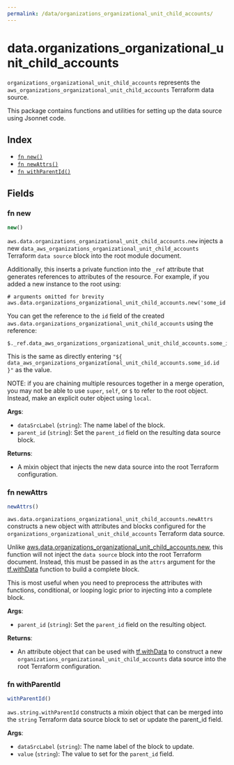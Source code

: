 ```yaml
---
permalink: /data/organizations_organizational_unit_child_accounts/
---
```


# data.organizations_organizational_unit_child_accounts

`organizations_organizational_unit_child_accounts` represents the `aws_organizations_organizational_unit_child_accounts` Terraform data source.



This package contains functions and utilities for setting up the data source using Jsonnet code.


## Index

* [`fn new()`](#fn-new)
* [`fn newAttrs()`](#fn-newattrs)
* [`fn withParentId()`](#fn-withparentid)

## Fields

### fn new

```ts
new()
```


`aws.data.organizations_organizational_unit_child_accounts.new` injects a new `data_aws_organizations_organizational_unit_child_accounts` Terraform `data source`
block into the root module document.

Additionally, this inserts a private function into the `_ref` attribute that generates references to attributes of the
resource. For example, if you added a new instance to the root using:

    # arguments omitted for brevity
    aws.data.organizations_organizational_unit_child_accounts.new('some_id')

You can get the reference to the `id` field of the created `aws.data.organizations_organizational_unit_child_accounts` using the reference:

    $._ref.data_aws_organizations_organizational_unit_child_accounts.some_id.get('id')

This is the same as directly entering `"${ data_aws_organizations_organizational_unit_child_accounts.some_id.id }"` as the value.

NOTE: if you are chaining multiple resources together in a merge operation, you may not be able to use `super`, `self`,
or `$` to refer to the root object. Instead, make an explicit outer object using `local`.

**Args**:
  - `dataSrcLabel` (`string`): The name label of the block.
  - `parent_id` (`string`): Set the `parent_id` field on the resulting data source block.

**Returns**:
- A mixin object that injects the new data source into the root Terraform configuration.


### fn newAttrs

```ts
newAttrs()
```


`aws.data.organizations_organizational_unit_child_accounts.newAttrs` constructs a new object with attributes and blocks configured for the `organizations_organizational_unit_child_accounts`
Terraform data source.

Unlike [aws.data.organizations_organizational_unit_child_accounts.new](#fn-new), this function will not inject the `data source`
block into the root Terraform document. Instead, this must be passed in as the `attrs` argument for the
[tf.withData](https://github.com/tf-libsonnet/core/tree/main/docs#fn-withdata) function to build a complete block.

This is most useful when you need to preprocess the attributes with functions, conditional, or looping logic prior to
injecting into a complete block.

**Args**:
  - `parent_id` (`string`): Set the `parent_id` field on the resulting object.

**Returns**:
  - An attribute object that can be used with [tf.withData](https://github.com/tf-libsonnet/core/tree/main/docs#fn-withdata) to construct a new `organizations_organizational_unit_child_accounts` data source into the root Terraform configuration.


### fn withParentId

```ts
withParentId()
```

`aws.string.withParentId` constructs a mixin object that can be merged into the `string`
Terraform data source block to set or update the parent_id field.



**Args**:
  - `dataSrcLabel` (`string`): The name label of the block to update.
  - `value` (`string`): The value to set for the `parent_id` field.
